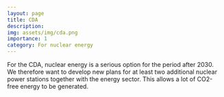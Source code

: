 ```yaml
---
layout: page
title: CDA
description: 
img: assets/img/cda.png
importance: 1
category: For nuclear energy
---
```


For the CDA, nuclear energy is a serious option for the period after 2030. We therefore want to develop new plans for at least two additional nuclear power stations together with the energy sector. This allows a lot of CO2-free energy to be generated.
